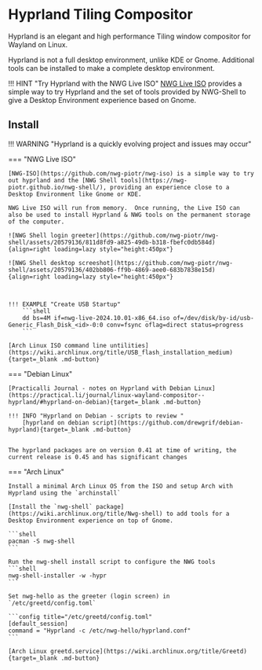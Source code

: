 # Hyprland Tiling Compositor


Hyprland is an elegant and high performance Tiling window compositor for Wayland on Linux.

Hyprland is not a full desktop environment, unlike KDE or Gnome.  Additional tools can be installed to make a complete desktop environment.

!!! HINT "Try Hyprland with the NWG Live ISO"
    [NWG Live ISO](https://github.com/nwg-piotr/nwg-iso) provides a simple way to try Hyprland and the set of tools provided by NWG-Shell to give a Desktop Environment experience based on Gnome.


## Install

!!! WARNING "Hyprland is a quickly evolving project and issues may occur"

=== "NWG Live ISO"

    [NWG-ISO](https://github.com/nwg-piotr/nwg-iso) is a simple way to try out hyprland and the [NWG Shell tools](https://nwg-piotr.github.io/nwg-shell/), providing an experience close to a Desktop Environment like Gnome or KDE.

    NWG Live ISO will run from memory.  Once running, the Live ISO can also be used to install Hyprland & NWG tools on the permanent storage of the computer.

    ![NWG Shell login greeter](https://github.com/nwg-piotr/nwg-shell/assets/20579136/811d8fd9-a825-49db-b318-fbefc0db584d){align=right loading=lazy style="height:450px"}

    ![NWG Shell desktop screeshot](https://github.com/nwg-piotr/nwg-shell/assets/20579136/402bb806-ff9b-4869-aee0-683b7838e15d){align=right loading=lazy style="height:450px"}



    !!! EXAMPLE "Create USB Startup"
        ```shell
        dd bs=4M if=nwg-live-2024.10.01-x86_64.iso of=/dev/disk/by-id/usb-Generic_Flash_Disk_<id>-0:0 conv=fsync oflag=direct status=progress
        ```

    [Arch Linux ISO command line untilities](https://wiki.archlinux.org/title/USB_flash_installation_medium){target=_blank .md-button}


=== "Debian Linux"

    [Practicalli Journal - notes on Hyprland with Debian Linux](https://practical.li/journal/linux-wayland-compositor--hyprland/#hyprland-on-debian){target=_blank .md-button}

    !!! INFO "Hyprland on Debian - scripts to review "
        [hyprland on debian script](https://github.com/drewgrif/debian-hyprland){target=_blank .md-button}


    The hyprland packages are on version 0.41 at time of writing, the current release is 0.45 and has significant changes


=== "Arch Linux"

    Install a minimal Arch Linux OS from the ISO and setup Arch with Hyprland using the `archinstall`

    [Install the `nwg-shell` package](https://wiki.archlinux.org/title/Nwg-shell) to add tools for a Desktop Environment experience on top of Gnome.

    ```shell
    pacman -S nwg-shell
    ```

    Run the nwg-shell install script to configure the NWG tools
    ```shell
    nwg-shell-installer -w -hypr
    ```

    Set nwg-hello as the greeter (login screen) in `/etc/greetd/config.toml`

    ```config title="/etc/greetd/config.toml"
    [default_session]
    command = "Hyprland -c /etc/nwg-hello/hyprland.conf"
    ```

    [Arch Linux greetd.service](https://wiki.archlinux.org/title/Greetd){target=_blank .md-button}
